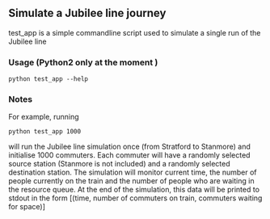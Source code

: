 ## Simulate a Jubilee line journey

test_app is a simple commandline script used to simulate a single run of the Jubilee line

### Usage (Python2 only at the moment )

```
python test_app --help
```

### Notes

For example, running

```
python test_app 1000
```

will run the Jubilee line simulation once (from Stratford to Stanmore) and initialise 1000 commuters.
Each commuter will have a randomly selected source station (Stanmore is not included) and a randomly
selected destination station. The simulation will monitor current time, the number of people currently
on the train and the number of people who are waiting in the resource queue.
At the end of the simulation, this data will be printed to stdout in the form [(time, number of commuters on train,
commuters waiting for space)]
